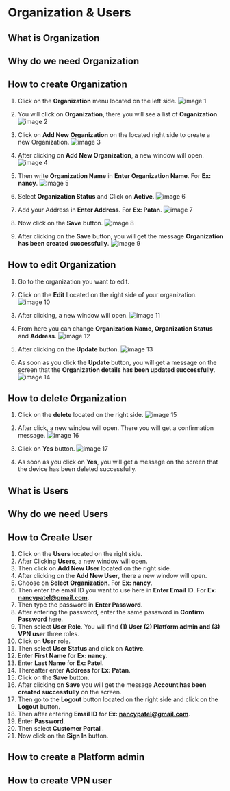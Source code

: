 # Organization & Users
## What is Organization
## Why do we need Organization
## How to create Organization
1. Click on the **Organization** menu located on the left side.
   ![image 1](https://github.com/Nancypatel1103/ComplianceClient/assets/153616269/eb8e22f7-2784-4b8a-b169-a63653914275)

2. You will click on **Organization**, there you will see a list of **Organization**.
   ![image 2](https://github.com/Nancypatel1103/ComplianceClient/assets/153616269/2d9dff2f-cbeb-4687-b716-25c692f092db)

3. Click on **Add New Organization** on the located right side to create a new Organization.
   ![image 3](https://github.com/Nancypatel1103/ComplianceClient/assets/153616269/eef044fc-9fa9-4a42-a359-fe53c92ac3f5)

4. After clicking on **Add New Organization**, a new window will open.
   ![image 4](https://github.com/Nancypatel1103/ComplianceClient/assets/153616269/83911e33-00b8-4475-891d-6becaeaeeab8)

5. Then write **Organization Name** in **Enter Organization Name**. For **Ex: nancy**.
   ![image 5](https://github.com/Nancypatel1103/ComplianceClient/assets/153616269/fade9bb9-80a9-43ad-800b-939e30e195d2)

6. Select **Organization Status** and Click on **Active**.
   ![image 6](https://github.com/Nancypatel1103/ComplianceClient/assets/153616269/71e6e77c-7c3a-4eef-a47f-2ea4fe8f2dbb)

7. Add your Address in **Enter Address**. For **Ex: Patan**.
   ![image 7](https://github.com/Nancypatel1103/ComplianceClient/assets/153616269/d6d27142-df37-499c-85db-4ae20484fd99)

8. Now click on the **Save** button.
   ![image 8](https://github.com/Nancypatel1103/ComplianceClient/assets/153616269/03ebe3bc-0dae-4e26-bcbd-27bf5866a335)

9. After clicking on the **Save** button, you will get the message **Organization has been created successfully**.
   ![image 9](https://github.com/Nancypatel1103/ComplianceClient/assets/153616269/22390f64-760c-4023-a289-453df13d86be)

## How to edit Organization
1. Go to the organization you want to edit.
2. Click on the **Edit** Located on the right side of your organization.
   ![image 10](https://github.com/Nancypatel1103/ComplianceClient/assets/153616269/566aa7d9-0750-4c20-8997-d27e0494f1a5)

3. After clicking, a new window will open.
   ![image 11](https://github.com/Nancypatel1103/ComplianceClient/assets/153616269/fe7d76e3-e48b-4c52-84b4-ae639edef165)

4. From here you can change **Organization Name, Organization Status** and **Address**.
   ![image 12](https://github.com/Nancypatel1103/ComplianceClient/assets/153616269/708337f1-d278-4fc2-a234-c3ae4a4f5bfd)

5. After clicking on the **Update** button.
   ![image 13](https://github.com/Nancypatel1103/ComplianceClient/assets/153616269/073656a0-a369-4c16-84fa-f247e0f4cebd)

6. As soon as you click the **Update** button, you will get a message on the screen that the **Organization details has been updated successfully**.
   ![image 14](https://github.com/Nancypatel1103/ComplianceClient/assets/153616269/b88f8056-9354-48d3-aead-0a7627919d39)

## How to delete Organization
1. Click on the **delete** located on the right side.
   ![image 15](https://github.com/Nancypatel1103/ComplianceClient/assets/153616269/aa058376-0379-4f52-bf9f-8a987e781ece)

2. After click, a new window will open. There you will get a confirmation message.
   ![image 16](https://github.com/Nancypatel1103/ComplianceClient/assets/153616269/1b2291ba-d39e-49f8-8a69-e33ff4205623)

3. Click on **Yes** button.
   ![image 17](https://github.com/Nancypatel1103/ComplianceClient/assets/153616269/3e5185be-11be-4152-8a86-4869ca51e469)

4. As soon as you click on **Yes**, you will get a message on the screen that the device has been deleted successfully.

## What is Users
## Why do we need Users
## How to Create User
1. Click on the **Users** located on the right side.
2. After Clicking **Users**, a new window will open.
3. Then click on **Add New User** located on the right side.
4. After clicking on the **Add New User**, there a new window will open.
5. Choose on **Select Organization**. For **Ex: nancy**.
6. Then enter the email ID you want to use here in **Enter Email ID**. For **Ex: nancypatel@gmail.com**.
7. Then type the password in **Enter Password**.
8. After entering the password, enter the same password in **Confirm Password** here.
9. Then select **User Role**. You will find **(1) User (2) Platform admin and (3) VPN user** three roles.
10. Click on **User** role.
11. Then select **User Status** and click on **Active**.
12. Enter **First Name** for **Ex: nancy**.
13. Enter **Last Name** for **Ex: Patel**.
14. Thereafter enter **Address** for **Ex: Patan**.
15. Click on the **Save** button.
16. After clicking on **Save** you will get the message **Account has been created successfully** on the screen.
17. Then go to the **Logout** button located on the right side and click on the **Logout** button.
18. Then after entering **Email ID** for  **Ex: nancypatel@gmail.com**.
19. Enter **Password**.
20. Then select **Customer Portal** .
21. Now click on the **Sign In** button.

## How to create a Platform admin
## How to create VPN user
   
